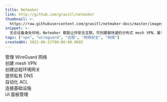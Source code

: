 ```yaml
---
title: Netmaker
link: http://github.com/gravitl/netmaker
thumbnail: >-
  https://raw.githubusercontent.com/gravitl/netmaker-docs/master/images/N%20Teal.png
snippet: >-
  无论设备身处何地，Netmaker 都能让你安全互联。可创建最快速的分布式 mesh VPN，基于 WireGuard。
tags: ["vpn", "wireguard", "远程", "网络安全", "网络"]
createdAt: 2022-06-21T00:00:00.000Z
---
```

管理 WireGuard 网络  
创建 mesh VPN  
创建远程环境网关  
提供私有 DNS  
自动化 ACL  
连接基础设施  
UI 面板管理